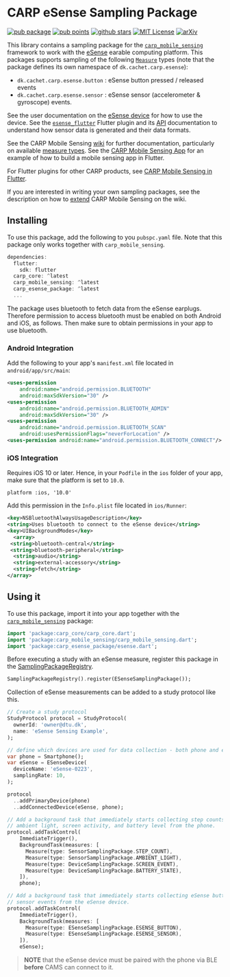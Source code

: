 # CARP eSense Sampling Package

[![pub package](https://img.shields.io/pub/v/carp_esense_package.svg)](https://pub.dartlang.org/packages/carp_esense_package)
[![pub points](https://img.shields.io/pub/points/carp_esense_package?color=2E8B57&label=pub%20points)](https://pub.dev/packages/carp_esense_package/score)
[![github stars](https://img.shields.io/github/stars/cph-cachet/carp.sensing-flutter.svg?style=flat&logo=github&colorB=deeppink&label=stars)](https://github.com/cph-cachet/carp.sensing-flutter)
[![MIT License](https://img.shields.io/badge/license-MIT-purple.svg)](https://opensource.org/licenses/MIT)
[![arXiv](https://img.shields.io/badge/arXiv-2006.11904-green.svg)](https://arxiv.org/abs/2006.11904)

This library contains a sampling package for
the [`carp_mobile_sensing`](https://pub.dartlang.org/packages/carp_mobile_sensing) framework
to work with the [eSense](https://www.esense.io) earable computing platform.
This packages supports sampling of the following [`Measure`](https://github.com/cph-cachet/carp.sensing-flutter/wiki/A.-Measure-Types) types (note that the package defines its own namespace of `dk.cachet.carp.esense`):

* `dk.cachet.carp.esense.button` : eSense button pressed / released events
* `dk.cachet.carp.esense.sensor` : eSense sensor (accelerometer & gyroscope) events.

See the user documentation on the [eSense device](https://www.esense.io/share/eSense-User-Documentation.pdf) for how to use the device.
See the [`esense_flutter`](https://pub.dev/packages/esense_flutter) Flutter plugin and its [API](https://pub.dev/documentation/esense_flutter/latest/) documentation to understand how sensor data is generated and their data formats.

See the CARP Mobile Sensing [wiki](https://github.com/cph-cachet/carp.sensing-flutter/wiki) for further documentation, particularly on available [measure types](https://github.com/cph-cachet/carp.sensing-flutter/wiki/A.-Measure-Types).
See the [CARP Mobile Sensing App](https://github.com/cph-cachet/carp.sensing-flutter/tree/master/apps/carp_mobile_sensing_app) for an example of how to build a mobile sensing app in Flutter.

For Flutter plugins for other CARP products, see [CARP Mobile Sensing in Flutter](https://github.com/cph-cachet/carp.sensing-flutter).

If you are interested in writing your own sampling packages, see the description on
how to [extend](https://github.com/cph-cachet/carp.sensing-flutter/wiki/5.-Extending-CARP-Mobile-Sensing) CARP Mobile Sensing on the wiki.

## Installing

To use this package, add the following to you `pubspc.yaml` file. Note that
this package only works together with `carp_mobile_sensing`.

`````dart
dependencies:
  flutter:
    sdk: flutter
  carp_core: ^latest
  carp_mobile_sensing: ^latest
  carp_esense_package: ^latest
  ...
`````

The package uses bluetooth to fetch data from the eSense earplugs. Therefore permission to access bluetooth must be enabled on both Android and iOS, as follows.
Then make sure to obtain permissions in your app to use bluetooth.

### Android Integration

Add the following to your app's `manifest.xml` file located in `android/app/src/main`:

```xml
<uses-permission
    android:name="android.permission.BLUETOOTH"
    android:maxSdkVersion="30" />
<uses-permission
    android:name="android.permission.BLUETOOTH_ADMIN"
    android:maxSdkVersion="30" />
<uses-permission
    android:name="android.permission.BLUETOOTH_SCAN" 
    android:usesPermissionFlags="neverForLocation" /> 
<uses-permission android:name="android.permission.BLUETOOTH_CONNECT"/>
```

### iOS Integration

Requires iOS 10 or later. Hence, in your `Podfile` in the `ios` folder of your app,
make sure that the platform is set to `10.0`.

```pod
platform :ios, '10.0'
```

Add this permission in the `Info.plist` file located in `ios/Runner`:

```xml
<key>NSBluetoothAlwaysUsageDescription</key>
<string>Uses bluetooth to connect to the eSense device</string>
<key>UIBackgroundModes</key>
  <array>
 <string>bluetooth-central</string>
 <string>bluetooth-peripheral</string>
  <string>audio</string>
  <string>external-accessory</string>
  <string>fetch</string>
</array>
```

## Using it

To use this package, import it into your app together with the
[`carp_mobile_sensing`](https://pub.dartlang.org/packages/carp_mobile_sensing) package:

`````dart
import 'package:carp_core/carp_core.dart';
import 'package:carp_mobile_sensing/carp_mobile_sensing.dart';
import 'package:carp_esense_package/esense.dart';
`````

Before executing a study with an eSense measure, register this package in the [SamplingPackageRegistry](https://pub.dev/documentation/carp_mobile_sensing/latest/runtime/SamplingPackageRegistry-class.html).

`````dart
SamplingPackageRegistry().register(ESenseSamplingPackage());
`````

Collection of eSense measurements can be added to a study protocol like this.

```dart
// Create a study protocol
StudyProtocol protocol = StudyProtocol(
  ownerId: 'owner@dtu.dk',
  name: 'eSense Sensing Example',
);

// define which devices are used for data collection - both phone and eSense
var phone = Smartphone();
var eSense = ESenseDevice(
  deviceName: 'eSense-0223',
  samplingRate: 10,
);

protocol
  ..addPrimaryDevice(phone)
  ..addConnectedDevice(eSense, phone);

// Add a background task that immediately starts collecting step counts,
// ambient light, screen activity, and battery level from the phone.
protocol.addTaskControl(
    ImmediateTrigger(),
    BackgroundTask(measures: [
      Measure(type: SensorSamplingPackage.STEP_COUNT),
      Measure(type: SensorSamplingPackage.AMBIENT_LIGHT),
      Measure(type: DeviceSamplingPackage.SCREEN_EVENT),
      Measure(type: DeviceSamplingPackage.BATTERY_STATE),
    ]),
    phone);

// Add a background task that immediately starts collecting eSense button and
// sensor events from the eSense device.
protocol.addTaskControl(
    ImmediateTrigger(),
    BackgroundTask(measures: [
      Measure(type: ESenseSamplingPackage.ESENSE_BUTTON),
      Measure(type: ESenseSamplingPackage.ESENSE_SENSOR),
    ]),
    eSense);
````

> **NOTE** that the eSense device must be paired with the phone via BLE **before** CAMS can connect to it.
